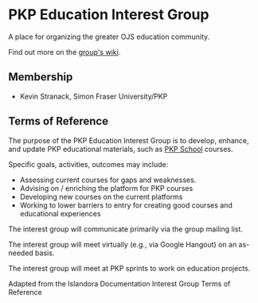 # PKP Education Interest Group

A place for organizing the greater OJS education community.

Find out more on the <a href="https://github.com/pkp/education-interest-group/wiki">group's wiki</a>.

## Membership

- Kevin Stranack, Simon Fraser University/PKP

## Terms of Reference

The purpose of the PKP Education Interest Group is to develop, enhance, and update PKP educational materials, such as <a href="https://pkpschool.sfu.ca">PKP School</a> courses.

Specific goals, activities, outcomes may include:

* Assessing current courses for gaps and weaknesses.
* Advising on / enriching the platform for PKP courses
* Developing new courses on the current platforms
* Working to lower barriers to entry for creating good courses and educational experiences

The interest group will communicate primarily via the group mailing list.

The interest group will meet virtually (e.g., via Google Hangout) on an as-needed basis.

The interest group will meet at PKP sprints to work on education projects.

Adapted from the Islandora Documentation Interest Group Terms of Reference
